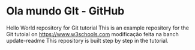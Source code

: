 # Ola mundo GIt - GitHub
Hello World repository for Git tutorial
This is an example repository for the Git tutoial on https://www.w3schools.com
modificação feita na banch update-readme
This repository is built step by step in the tutorial.
